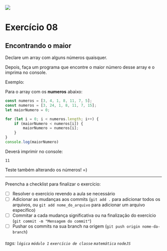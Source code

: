 ![](https://i.imgur.com/xG74tOh.png)

# Exercício 08

## Encontrando o maior

Declare um array com alguns números quaisquer.

Depois, faça um programa que encontre o maior número desse array e o imprima no console.

Exemplo:

Para o array com os **numeros** abaixo:

```javascript
const numeros = [3, 4, 1, 8, 11, 7, 5];
const numeros = [3, 24, 1, 8, 11, 7, 15];
let maiorNumero = 0;

for (let i = 0; i < numeros.length; i++) {
    if (maiorNumero < numeros[i]) {
        maiorNumero = numeros[i];
    }
}
console.log(maiorNumero)
```

Deverá imprimir no console:

```
11
```

Teste também alterando os números! =)

---

Preencha a checklist para finalizar o exercício:

- [ ] Resolver o exercício revendo a aula se necessário
- [ ] Adicionar as mudanças aos commits (`git add .` para adicionar todos os arquivos, ou `git add nome_do_arquivo` para adicionar um arquivo específico)
- [ ] Commitar a cada mudança significativa ou na finalização do exercício (`git commit -m "Mensagem do commit"`)
- [ ] Pushar os commits na sua branch na origem (`git push origin nome-da-branch`)

###### tags: `lógica` `módulo 1` `exercício de classe` `matemática` `nodeJS`

